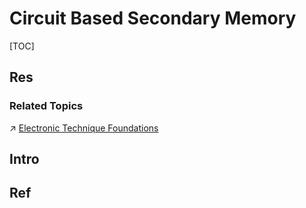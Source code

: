 # Circuit Based Secondary Memory

[TOC]



## Res
### Related Topics
↗ [Electronic Technique Foundations](../../../../../⚡️%20Electronic%20Technique%20Foundations/Electronic%20Technique%20Foundations.md)



## Intro


## Ref

